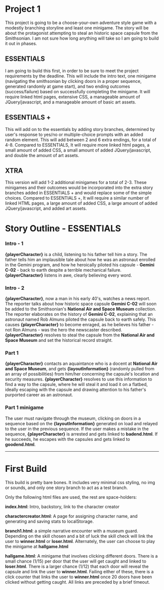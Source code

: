 
# **Project 1**

This project is going to be a choose-your-own adventure style game with a modestly branching storyline and least one minigame.  The story will be about the protagonist attempting to steal an historic space capsule from the Smithsonian.  I am not sure how long anything will take so I am going to build it out in phases.


## **ESSENTIALS**
I am going to build this first, in order to be sure to meet the project requirements by the deadline.  This will include the intro text, one minigame (navigating the smithsonian by clicking doors in a proper sequence, generated randomly at game start), and two ending outcomes (success/failure) based on successfully completing the minigame.  It will require linked html pages, extensive CSS, a manageable amount of JQuery/javascript, and a manageable amount of basic art assets.

## **ESSENTIALS +**
This will add on to the essentials by adding story branches, determined by user's response to yes/no or multiple-choice prompts with an added random element.  This will add between 2 and 6 extra endings, for a total of 4-8.  Compared to ESSENTIALS, It will require more linked html pages, a small amount of added CSS, a small amount of added JQuery/javascript, and double the amount of art assets.

## **XTRA**
This version will add 1-2 additional minigames for a total of 2-3.  These minigames and their outcomes would be incorporated into the extra story branches added in ESSENTIALS + and would replace some of the simple choices.  Compared to ESSENTIALS +, It will require a similar number of linked HTML pages, a large amount of added CSS, a large amount of added JQuery/javascript, and added art assets.

# Story Outline - ESSENTIALS

### Intro - 1

**{playerCharacter}** is a child, listening to his father tell him a story.  The father tells him an implausible tale about how he was an astronaut enrolled in the Gemini program, and how he heroically piloted his capsule - **Gemini C-02** - back to earth despite a terrible mechanical failure.  **{playerCharacter}** listens in awe, clearly believing every word.

### Intro - 2

**{playerCharacter}**, now a man in his early 40's, watches a news report.  The reporter talks about how historic space capsule **Gemini C-02** will soon be added to the Smithsonian's **National Air and Space Museum** collection.  The reporter elaborates on the history of **Gemini C-02**, explaining that an astronaut named Rob Almuns piloted the capsule back to earth safely.  This causes **{playerCharacter}** to become enraged, as he believes his father - not Ron Almuns - was the hero the newscaster described.  **{playerCharacter}** resolves to steal the capsule from the **National Air and Space Museum** and set the historical record straight.

### Part 1

**{playerCharacter}** contacts an aquaintance who is a docent at **National Air and Space Museum**, and gets **{layoutInformation}** (randomly pulled from an array of possibilities) from him/her concerning the capsule's location and security measures.  **{playerCharacter}** resolves to use this information to find a way to the capsule, where he will steal it and load it on a flatbed, ideally escaping with the capsule and drawing attention to his father's purported career as an astronaut.

### Part 1 minigame

The user must navigate through the museum, clicking on doors in a sequence based on the **{layoutInformation}** generated on load and relayed to the user in the previous sequence.  If the user makes a mistake in the sequence, **{playerCharacter}** is arrested and gets linked to **badend.html**.  If he succeeds, he escapes with the capsules and gets linked to **goodend.html**.  


___

# First Build

This build is pretty bare bones.  It includes very minimal css styling, no img or sounds, and only one story branch to act as a test branch.

Only the following html files are used, the rest are space-holders:

**index.html**: Intro, backstory, link to the character creator

**charactercreator.html**:  A page for assigning character name, and generating and saving stats to localStorage.

**branch1.html**: a simple narrative encounter with a museum guard.  Depending on the skill chosen and a bit of luck the skill check will link the user to **winner.html** or **loser.html**.  Alternately, the user can choose to play the minigame at **hallgame.html**

**hallgame.html**:  A minigame that involves clicking different doors.  There is a small chance (1/15) per door that the user will get caught and linked to **loser.html**.  There is a larger chance (1/12) that each door will reveal the capsule and link the user to **winner.html**.  Failing either of these, there is a click counter that links the user to **winner.html** once 20 doors have been clicked without getting caught.  All links are preceded by a brief timeout.
